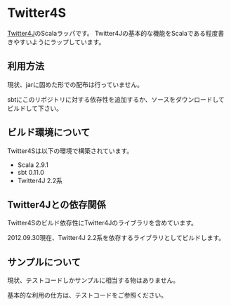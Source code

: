 # Twitter4S

[Twitter4J](https://github.com/yusuke/twitter4j)のScalaラッパです。
Twitter4Jの基本的な機能をScalaである程度書きやすいようにラップしています。

## 利用方法

現状、jarに固めた形での配布は行っていません。

sbtにこのリポジトリに対する依存性を追加するか、ソースをダウンロードしてビルドして下さい。

## ビルド環境について

Twitter4Sは以下の環境で構築されています。

* Scala 2.9.1
* sbt 0.11.0
* Twitter4J 2.2系

## Twitter4Jとの依存関係

Twitter4Sのビルド依存性にTwitter4Jのライブラリを含めています。

2012.09.30現在、Twitter4J 2.2系を依存するライブラリとしてビルドします。

## サンプルについて

現状、テストコードしかサンプルに相当する物はありません。

基本的な利用の仕方は、テストコードをご参照ください。